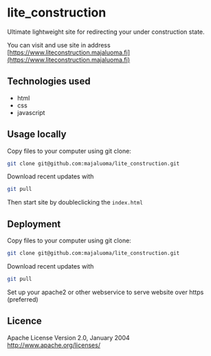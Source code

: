 # lite_construction
Ultimate lightweight site for redirecting your under construction state.

You can visit and use site in address [https://www.liteconstruction.majaluoma.fi](https://www.liteconstruction.majaluoma.fi)

## Technologies used
- html
- css
- javascript


## Usage locally
Copy files to your computer using git clone:

```sh
git clone git@github.com:majaluoma/lite_construction.git
```

Download recent updates with 
```sh
git pull
```

Then start site by doubleclicking the `index.html`


## Deployment
Copy files to your computer using git clone:

```sh
git clone git@github.com:majaluoma/lite_construction.git
```

Download recent updates with 
```sh
git pull
```

Set up your apache2 or other webservice to serve website over https (preferred)

## Licence
Apache License
                           Version 2.0, January 2004
                        http://www.apache.org/licenses/